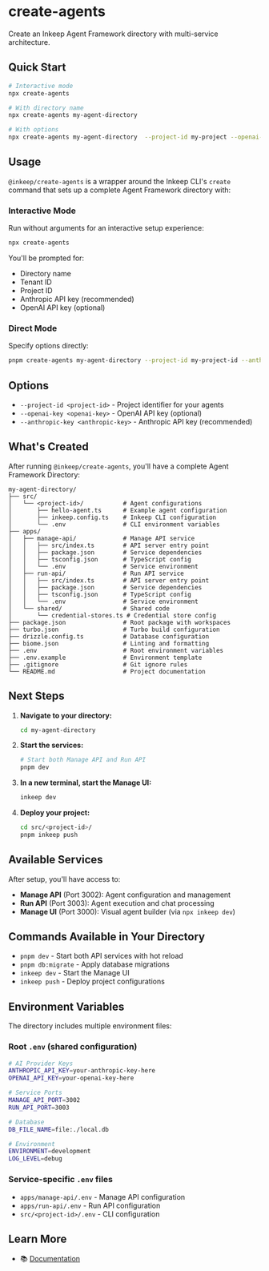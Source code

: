 # create-agents

Create an Inkeep Agent Framework directory with multi-service architecture.

## Quick Start

```bash
# Interactive mode
npx create-agents

# With directory name
npx create-agents my-agent-directory

# With options
npx create-agents my-agent-directory  --project-id my-project --openai-key sk-... --anthropic-key sk-ant-...
```

## Usage

`@inkeep/create-agents` is a wrapper around the Inkeep CLI's `create` command that sets up a complete Agent Framework directory with:

### Interactive Mode
Run without arguments for an interactive setup experience:
```bash
npx create-agents
```

You'll be prompted for:
- Directory name
- Tenant ID
- Project ID  
- Anthropic API key (recommended)
- OpenAI API key (optional)

### Direct Mode
Specify options directly:
```bash
pnpm create-agents my-agent-directory --project-id my-project-id --anthropic-key sk-ant-... --openai-key sk-...
```

## Options

- `--project-id <project-id>` - Project identifier for your agents
- `--openai-key <openai-key>` - OpenAI API key (optional)
- `--anthropic-key <anthropic-key>` - Anthropic API key (recommended)

## What's Created

After running `@inkeep/create-agents`, you'll have a complete Agent Framework Directory:

```
my-agent-directory/
├── src/
│   └── <project-id>/           # Agent configurations
│       ├── hello-agent.ts      # Example agent configuration
│       ├── inkeep.config.ts    # Inkeep CLI configuration
│       └── .env                # CLI environment variables
├── apps/
│   ├── manage-api/             # Manage API service
│   │   ├── src/index.ts        # API server entry point
│   │   ├── package.json        # Service dependencies
│   │   ├── tsconfig.json       # TypeScript config
│   │   └── .env                # Service environment
│   ├── run-api/                # Run API service  
│   │   ├── src/index.ts        # API server entry point
│   │   ├── package.json        # Service dependencies
│   │   ├── tsconfig.json       # TypeScript config
│   │   └── .env                # Service environment
│   └── shared/                 # Shared code
│       └── credential-stores.ts # Credential store config
├── package.json                # Root package with workspaces
├── turbo.json                  # Turbo build configuration
├── drizzle.config.ts           # Database configuration
├── biome.json                  # Linting and formatting
├── .env                        # Root environment variables
├── .env.example                # Environment template
├── .gitignore                  # Git ignore rules
└── README.md                   # Project documentation
```

## Next Steps

1. **Navigate to your directory:**
   ```bash
   cd my-agent-directory
   ```

2. **Start the services:**
   ```bash
   # Start both Manage API and Run API
   pnpm dev
   ```

3. **In a new terminal, start the Manage UI:**
   ```bash
   inkeep dev
   ```

4. **Deploy your project:**
   ```bash
   cd src/<project-id>/
   pnpm inkeep push
   ```

## Available Services

After setup, you'll have access to:

- **Manage API** (Port 3002): Agent configuration and management
- **Run API** (Port 3003): Agent execution and chat processing  
- **Manage UI** (Port 3000): Visual agent builder (via `npx inkeep dev`)

## Commands Available in Your Directory

- `pnpm dev` - Start both API services with hot reload
- `pnpm db:migrate` - Apply database migrations
- `inkeep dev` - Start the Manage UI
- `inkeep push` - Deploy project configurations

## Environment Variables

The directory includes multiple environment files:

### Root `.env` (shared configuration)
```bash
# AI Provider Keys
ANTHROPIC_API_KEY=your-anthropic-key-here
OPENAI_API_KEY=your-openai-key-here

# Service Ports
MANAGE_API_PORT=3002
RUN_API_PORT=3003

# Database
DB_FILE_NAME=file:./local.db

# Environment
ENVIRONMENT=development
LOG_LEVEL=debug
```

### Service-specific `.env` files
- `apps/manage-api/.env` - Manage API configuration
- `apps/run-api/.env` - Run API configuration  
- `src/<project-id>/.env` - CLI configuration

## Learn More

- 📚 [Documentation](https://docs.inkeep.com)
